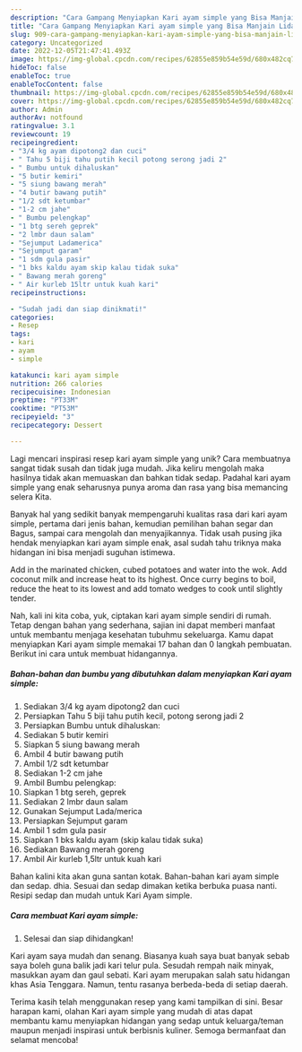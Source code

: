 ```yaml
---
description: "Cara Gampang Menyiapkan Kari ayam simple yang Bisa Manjain Lidah"
title: "Cara Gampang Menyiapkan Kari ayam simple yang Bisa Manjain Lidah"
slug: 909-cara-gampang-menyiapkan-kari-ayam-simple-yang-bisa-manjain-lidah
category: Uncategorized
date: 2022-12-05T21:47:41.493Z
image: https://img-global.cpcdn.com/recipes/62855e859b54e59d/680x482cq70/kari-ayam-simple-foto-resep-utama.jpg
hideToc: false
enableToc: true
enableTocContent: false
thumbnail: https://img-global.cpcdn.com/recipes/62855e859b54e59d/680x482cq70/kari-ayam-simple-foto-resep-utama.jpg
cover: https://img-global.cpcdn.com/recipes/62855e859b54e59d/680x482cq70/kari-ayam-simple-foto-resep-utama.jpg
author: Admin
authorAv: notfound
ratingvalue: 3.1
reviewcount: 19
recipeingredient:
- "3/4 kg ayam dipotong2 dan cuci"
- " Tahu 5 biji tahu putih kecil potong serong jadi 2"
- " Bumbu untuk dihaluskan"
- "5 butir kemiri"
- "5 siung bawang merah"
- "4 butir bawang putih"
- "1/2 sdt ketumbar"
- "1-2 cm jahe"
- " Bumbu pelengkap"
- "1 btg sereh geprek"
- "2 lmbr daun salam"
- "Sejumput Ladamerica"
- "Sejumput garam"
- "1 sdm gula pasir"
- "1 bks kaldu ayam skip kalau tidak suka"
- " Bawang merah goreng"
- " Air kurleb 15ltr untuk kuah kari"
recipeinstructions:

- "Sudah jadi dan siap dinikmati!"
categories:
- Resep
tags:
- kari
- ayam
- simple

katakunci: kari ayam simple 
nutrition: 266 calories
recipecuisine: Indonesian
preptime: "PT33M"
cooktime: "PT53M"
recipeyield: "3"
recipecategory: Dessert

---
```





Lagi mencari inspirasi resep kari ayam simple yang unik? Cara membuatnya sangat tidak susah dan tidak juga mudah. Jika keliru mengolah maka hasilnya tidak akan memuaskan dan bahkan tidak sedap. Padahal kari ayam simple yang enak seharusnya punya aroma dan rasa yang bisa memancing selera Kita.





Banyak hal yang sedikit banyak mempengaruhi kualitas rasa dari kari ayam simple, pertama dari jenis bahan, kemudian pemilihan bahan segar dan Bagus, sampai cara mengolah dan menyajikannya. Tidak usah pusing jika hendak menyiapkan kari ayam simple enak,      asal sudah tahu triknya maka hidangan ini bisa menjadi suguhan istimewa.














Add in the marinated chicken, cubed potatoes and water into the wok. Add coconut milk and increase heat to its highest. Once curry begins to boil, reduce the heat to its lowest and add tomato wedges to cook until slightly tender.






Nah, kali ini kita coba, yuk, ciptakan kari ayam simple sendiri di rumah. Tetap dengan bahan yang sederhana, sajian ini dapat memberi manfaat untuk membantu menjaga kesehatan tubuhmu sekeluarga. Kamu dapat menyiapkan Kari ayam simple memakai 17 bahan dan 0 langkah pembuatan. Berikut ini cara untuk membuat hidangannya.

<!--inarticleads1-->

##### Bahan-bahan dan bumbu yang dibutuhkan dalam menyiapkan Kari ayam simple:

1. Sediakan 3/4 kg ayam dipotong2 dan cuci
1. Persiapkan  Tahu 5 biji tahu putih kecil, potong serong jadi 2
1. Persiapkan  Bumbu untuk dihaluskan:
1. Sediakan 5 butir kemiri
1. Siapkan 5 siung bawang merah
1. Ambil 4 butir bawang putih
1. Ambil 1/2 sdt ketumbar
1. Sediakan 1-2 cm jahe
1. Ambil  Bumbu pelengkap:
1. Siapkan 1 btg sereh, geprek
1. Sediakan 2 lmbr daun salam
1. Gunakan Sejumput Lada/merica
1. Persiapkan Sejumput garam
1. Ambil 1 sdm gula pasir
1. Siapkan 1 bks kaldu ayam (skip kalau tidak suka)
1. Sediakan  Bawang merah goreng
1. Ambil  Air kurleb 1,5ltr untuk kuah kari


Bahan kalini kita akan guna santan kotak. Bahan-bahan kari ayam simple dan sedap. dhia. Sesuai dan sedap dimakan ketika berbuka puasa nanti. Resipi sedap dan mudah untuk Kari Ayam simple. 

<!--inarticleads2-->

##### Cara membuat Kari ayam simple:


1. Selesai dan siap dihidangkan!

Kari ayam saya mudah dan senang. Biasanya kuah saya buat banyak sebab saya boleh guna balik jadi kari telur pula. Sesudah rempah naik minyak, masukkan ayam dan gaul sebati. Kari ayam merupakan salah satu hidangan khas Asia Tenggara. Namun, tentu rasanya berbeda-beda di setiap daerah. 

Terima kasih telah menggunakan resep yang kami tampilkan di sini. Besar harapan kami, olahan Kari ayam simple yang mudah di atas dapat membantu kamu menyiapkan hidangan yang sedap untuk keluarga/teman maupun menjadi inspirasi untuk berbisnis kuliner. Semoga bermanfaat dan selamat mencoba!
